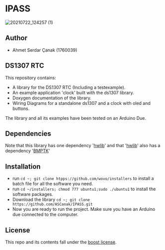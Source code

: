 # IPASS

![20210722_124257 (1)](https://user-images.githubusercontent.com/60601881/126635973-b7848ec1-5c55-4eb8-95fb-c75959157360.jpg)

Author
-----
- Ahmet Serdar Çanak (1760039)

DS1307 RTC
-----
 This repository contains:  
 - A library for the DS1307 RTC (Including a testexample).  
 - An example application 'clock' built with the ds1307 library.  
 - Doxygen documentation of the library.
 - Wiring Diagrams for a standalone ds1307 and a clock with oled and buttons.  
 
 The library and all its examples have been tested on an Arduino Due.

Dependencies
-----
 Note that this library has one dependency '[hwlib](https://github.com/wovo/hwlib)' and that '[hwlib](https://github.com/wovo/hwlib)' also has a dependency '[BMPTK](http://github.com/wovo/bmptk)'
 
Installation
-----
 - run `cd ~; git clone htpps://github.com/wovo/installers` to install a batch file for all the software you need.
 - run `cd ~/installers; chmod 777 ubuntu1;sudo ./ubuntu1` to install the software packages.
 - Download the library `cd ~; git clone https://github.com/ASCanak/IPASS.git`
 - Now you are ready to run the project. Make sure you have an Arduino due connected to the computer.
 
License
-----
 This repo and its contents fall under the [boost license](https://github.com/ASCanak/IPASS/blob/main/LICENSE).
